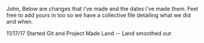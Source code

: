 John, Below are changes that i've made and the dates i've made them. Feel free to add yours in too so we have a collective file detailing what we did and when.

11/17/17
	Started Git and Project
	Made Land -- Land smoothed out